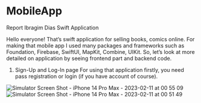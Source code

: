 # MobileApp
Report
Ibragim Dias
Swift Application 

Hello everyone! That’s swift application for selling books, comics online. For making that mobile app I used many packages and frameworks such as Foundation, Firebase, SwiftUI, MapKit, Combine, UIKit. So, let’s look at more detailed on application by seeing frontend part and backend code.

1. Sign-Up and Log-In page 
For using that application firstly, you need pass registration or login (if you have account of course).  

![Simulator Screen Shot - iPhone 14 Pro Max - 2023-02-11 at 00 55 09](https://user-images.githubusercontent.com/97732446/218250860-25bc9896-bf0e-4bf9-90c7-bc31f841d391.png)
![Simulator Screen Shot - iPhone 14 Pro Max - 2023-02-11 at 00 51 49](https://user-images.githubusercontent.com/97732446/218250909-eec8efd0-ea05-481e-8458-5558d0255ed4.png)
